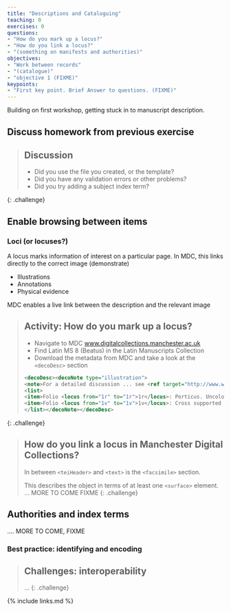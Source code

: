 ```yaml
---
title: "Descriptions and Cataloguing"
teaching: 0
exercises: 0
questions:
- "How do you mark up a locus?"
- "How do you link a locus?"
- "(something on manifests and authorities)"
objectives:
- "Work between records"
- "(catalogue)"
- "objective 1 (FIXME)"
keypoints:
- "First key point. Brief Answer to questions. (FIXME)"
---
```

Building on first workshop, getting stuck in to manuscript description.

## Discuss homework from previous exercise

> ## Discussion
>
> - Did you use the file you created, or the template?
> - Did you have any validation errors or other problems?
> - Did you try adding a subject index term?
>
{: .challenge}


## Enable browsing between items
### Loci (or locuses?)
A locus marks information of interest on a particular page. In MDC, this links directly to the correct image (demonstrate)

- Illustrations
- Annotations
- Physical evidence

MDC enables a live link between the description and the relevant image


> ## Activity: How do you mark up a locus?
> 
> - Navigate to MDC www.digitalcollections.manchester.ac.uk
> - Find Latin MS 8 (Beatus) in the Latin Manuscripts Collection
> - Download the metadata from MDC and take a look at the `<decoDesc>` section
>
> ```xml
> <decoDesc><decoNote type="illustration">
> <note>For a detailed discussion ... see <ref target="http://www.worldcat.org/oclc/470899747">Peter K. Klein, Beato de Liebana… 2002).</ref></note>
> <list>
> <item>Folio <locus from="1r" to="1r">1r</locus>: Porticus. Uncoloured ground at the top, and from the upper border depend blank medallions...</item>
> <item>Folio <locus from="1v" to="1v">1v</locus>: Cross supported by the lamb. The ground is blue...</item>
> </list></decoNote></decoDesc>
> ```
>
{: .challenge}

> ## How do you link a locus in Manchester Digital Collections?
> 
> In between `<teiHeader>` and `<text>` is the `<facsimile>` section. 
>
> This describes the object in terms of at least one `<surface>` element.
> ... MORE TO COME FIXME
{: .challenge}

## Authorities and index terms

.... MORE TO COME, FIXME

### Best practice: identifying and encoding

> ## Challenges: interoperability
> 
> ...
{: .challenge}





{% include links.md %}
